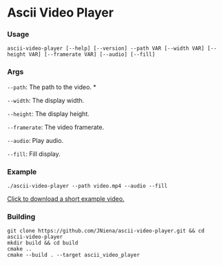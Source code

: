 # Ascii Video Player

### Usage

`ascii-video-player [--help] [--version] --path VAR [--width VAR] [--height VAR] [--framerate VAR] [--audio] [--fill]`

### Args

`--path`: The path to the video. *

`--width`: The display width.

`--height`: The display height.

`--framerate`: The video framerate.

`--audio`: Play audio.

`--fill`: Fill display.

### Example

`./ascii-video-player --path video.mp4 --audio --fill`

[Click to download a short example video.](https://github.com/JNiena/ascii-video-player/blob/main/example.mp4)

### Building

```
git clone https://github.com/JNiena/ascii-video-player.git && cd ascii-video-player
mkdir build && cd build
cmake ..
cmake --build . --target ascii_video_player
```
